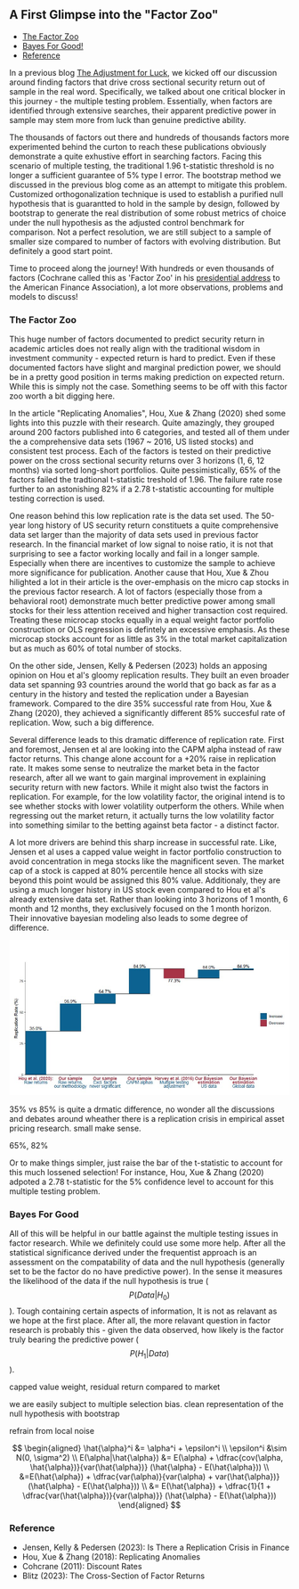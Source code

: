 #

## A First Glimpse into the "Factor Zoo"

- [The Factor Zoo](#crisis)
- [Bayes For Good!](#bay)
- [Reference](#ref)


In a previous blog [The Adjustment for Luck](https://skybluerw.github.io/2024/06/26/luck-factor-zoo.html), we kicked off our discussion around finding factors that drive cross sectional security return out of sample in the real word. Specifically, we talked about one critical blocker in this journey - the multiple testing problem. Essentially, when factors are identified through extensive searches, their apparent predictive power in sample may stem more from luck than genuine predictive ability. 

The thousands of factors out there and hundreds of thousands factors more experimented behind the curton to reach these publications obviously demonstrate a quite exhustive effort in searching factors. Facing this scenario of multiple testing, the traditional 1.96 t-statistic threshold is no longer a sufficient guarantee of 5% type I error. The bootstrap method we discussed in the previous blog come as an attempt to mitigate this problem. Customized orthogonalization technique is used to establish a purified null hypothesis that is guarantted to hold in the sample by design, followed by bootstrap to generate the real distribution of some robust metrics of choice under the null hypothesis as the adjusted control benchmark for comparison. Not a perfect resolution, we are still subject to a sample of smaller size compared to number of factors with evolving distribution. But definitely a good start point.

Time to proceed along the journey! With hundreds or even thousands of factors (Cochrane called this as 'Factor Zoo' in his [presidential address](https://www.nber.org/papers/w16972) to the American Finance Association), a lot more observations, problems and models to discuss!

### The Factor Zoo <a name="crisis"></a>

This huge number of factors documented to predict security return in academic articles does not really align with the traditional wisdom in investment community - expected return is hard to predict. Even if these documented factors have slight and marginal prediction power, we should be in a pretty good position in terms making prediction on expected return. While this is simply not the case. Something seems to be off with this factor zoo worth a bit digging here.

In the article "Replicating Anomalies", Hou, Xue & Zhang (2020) shed some lights into this puzzle with their research. Quite amazingly, they grouped around 200 factors published into 6 categories, and tested all of them under the a comprehensive data sets (1967 ~ 2016, US listed stocks) and consistent test process. Each of the factors is tested on their predictive power on the cross sectional security returns over 3 horizons (1, 6, 12 months) via sorted long-short portfolios. Quite pessimistically, 65% of the factors failed the tradtional t-statistic treshold of 1.96. The failure rate rose further to an astonishing 82% if a 2.78 t-statistic accounting for multiple testing correction is used. 

One reason behind this low replication rate is the data set used. The 50-year long history of US security return constituets a quite comprehensive data set larger than the majority of data sets used in previous factor research. In the financial market of low signal to noise ratio, it is not that surprising to see a factor working locally and fail in a longer sample. Especially when there are incentives to customize the sample to achieve more significance for publication. Another cause that Hou, Xue & Zhou hilighted a lot in their article is the over-emphasis on the micro cap stocks in the previous factor research. A lot of factors (especially those from a behavioral root) demonstrate much better predictive power among small stocks for their less attention received and higher transaction cost required. Treating these microcap stocks equally in a equal weight factor portfolio construction or OLS regression is defintely an excessive emphasis. As these microcap stocks account for as little as 3% in the total market capitalization but as much as 60% of total number of stocks. 

On the other side, Jensen, Kelly & Pedersen (2023) holds an apposing opinion on Hou et al's gloomy replication results. They built an even broader data set spanning 93 countries around the world that go back as far as a century in the history and tested the replication under a Bayesian framework. Compared to the dire 35% successful rate from Hou, Xue & Zhang (2020), they achieved a significantly different 85% succesful rate of replication. Wow, such a big difference.

Several difference leads to this dramatic difference of replication rate. First and foremost, Jensen et al are looking into the CAPM alpha instead of raw factor returns. This change alone account for a +20% raise in replication rate. It makes some sense to neutralize the market beta in the factor research, after all we want to gain marginal improvement in explaining security return with new factors. While it might also twist the factors in replication. For example, for the low volatility factor, the original intend is to see whether stocks with lower volatility outperform the others. While when regressing out the market return, it actually turns the low volatility factor into something similar to the betting against beta factor - a distinct factor. 

A lot more drivers are behind this sharp increase in successful rate. Like, Jensen et al uses a capped value weight in factor portfolio construction to avoid concentration in mega stocks like the magnificent seven. The market cap of a stock is capped at 80% percentile hence all stocks with size beyond this point would be assigned this 80% value. Additionaly, they are using a much longer history in US stock even compared to Hou et al's already extensive data set. Rather than looking into 3 horizons of 1 month, 6 month and 12 months, they exclusively focused on the 1 month horizon. Their innovative bayesian modeling also leads to some degree of difference.

![GDP](https://raw.githubusercontent.com/SkyBlueRW/SkyBlueRW.github.io/main/_posts/asset/replication.jpg)

35% vs 85% is quite a drmatic difference, no wonder all the discussions and debates around wheather there is a replication crisis in empirical asset pricing research. small make sense. 






65%, 82%



Or to make things simpler, just raise the bar of the t-statistic to account for this much lossened selection! For instance, Hou, Xue & Zhang (2020) adpoted a 2.78 t-statistic for the 5% confidence level to account for this multiple testing problem. 




### Bayes For Good <a name="bay"></a>

All of this will be helpful in our battle against the multiple testing issues in factor research. While we definitely could use some more help. After all the statistical significance derived under the frequentist approach is an assessment on the compatability of data and the null hypothesis (generally set to be the factor do no have predictive power). In the sense it measures the likelihood of the data if the null hypothesis is true ($$P(Data|H_0)$$). Tough containing certain aspects of information, It is not as relavant as we hope at the first place. After all, the more relavant question in factor research is probably this - given the data observed, how likely is the factor truly bearing the predictive power ($$P(H_1|Data)$$).



capped value weight, residual return compared to market


we are easily subject to multiple selection bias. clean representation of the null hypothesis with bootstrap

refrain from local noise

$$
\begin{aligned}
\hat{\alpha}^i &= \alpha^i + \epsilon^i \\
\epsilon^i &\sim N(0, \sigma^2) \\
E(\alpha|\hat{\alpha}) &= E(\alpha) + \dfrac{cov(\alpha, \hat{\alpha})}{var(\hat{\alpha})} (\hat{\alpha} - E(\hat{\alpha})) \\
&=E(\hat{\alpha}) + \dfrac{var(\alpha)}{var(\alpha) + var(\hat{\alpha})} (\hat{\alpha} - E(\hat{\alpha})) \\
&= E(\hat{\alpha}) + \dfrac{1}{1 + \dfrac{var(\hat{\alpha})}{var(\alpha)}} (\hat{\alpha} - E(\hat{\alpha}))
\end{aligned}
$$

### Reference <a name="ref"></a>
- Jensen, Kelly & Pedersen (2023): Is There a Replication Crisis in Finance
- Hou, Xue & Zhang (2018): Replicating Anomalies
- Cohcrane (2011): Discount Rates
- Blitz (2023): The Cross-Section of Factor Returns
